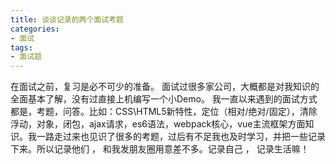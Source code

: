 ```yaml
---
title: 谈谈记录的两个面试考题
categories:
- 面试
tags:
- 面试题
---
```


在面试之前，复习是必不可少的准备。
面试过很多家公司，大概都是对我知识的全面基本了解，没有过直接上机编写一个小Demo。
我一直以来遇到的面试方式都是，考题，问答。比如：CSS\HTML5新特性，定位（相对/绝对/固定），清除浮动，对象，闭包，ajax请求，es6语法，webpack核心，vue主流框架方面知识。我一路走过来也见识了很多的考题，过后有不足我也及时学习，并把一些记录下来。所以记录他们 ， 和我发朋友圈用意差不多。记录自己 ， 记录生活嘛！


